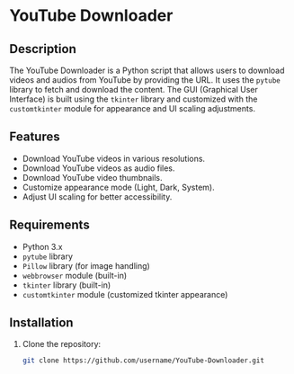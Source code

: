 # YouTube Downloader

## Description
The YouTube Downloader is a Python script that allows users to download videos and audios from YouTube by providing the URL. It uses the `pytube` library to fetch and download the content. The GUI (Graphical User Interface) is built using the `tkinter` library and customized with the `customtkinter` module for appearance and UI scaling adjustments.

## Features
- Download YouTube videos in various resolutions.
- Download YouTube videos as audio files.
- Download YouTube video thumbnails.
- Customize appearance mode (Light, Dark, System).
- Adjust UI scaling for better accessibility.

## Requirements
- Python 3.x
- `pytube` library
- `Pillow` library (for image handling)
- `webbrowser` module (built-in)
- `tkinter` library (built-in)
- `customtkinter` module (customized tkinter appearance)

## Installation
1. Clone the repository:
   ```bash
   git clone https://github.com/username/YouTube-Downloader.git
